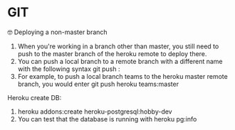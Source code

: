 # GIT

🤓 Deploying a non-master branch

1. When you're working in a branch other than master, you still need to push to the master branch of the heroku remote to deploy there.
2. You can push a local branch to a remote branch with a different name with the following syntax git push <originName> <localBranch>:<remoteBranch>
3. For example, to push a local branch teams to the heroku master remote branch, you would enter git push heroku teams:master

Heroku create DB:

1. heroku addons:create heroku-postgresql:hobby-dev
2. You can test that the database is running with heroku pg:info
